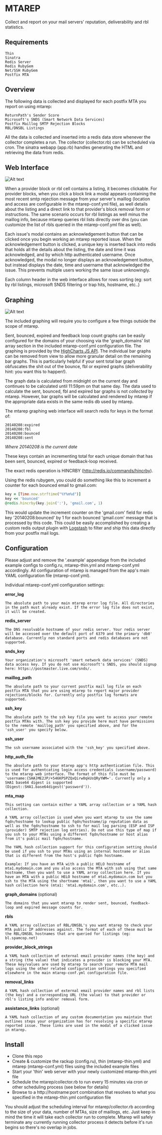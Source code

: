 MTAREP
================================
Collect and report on your mail servers' reputation, deliverability and rbl statistics.

Requirements
------------
    Thin
    Sinatra
    Redis Server
    Redis RubyGem
    Net/SSH RubyGem
    Postfix MTA

Overview
--------
The following data is collected and displayed for each postfix MTA you report on using mtarep:

    ReturnPath's Sender Score
    Microsoft's SNDS (Smart Network Data Services)
    Postfix Maillog SMTP Rejection Blocks
    RBL/DNSBL Listings

All the data is collected and inserted into a redis data store whenever the collector completes a run. The collector (collector.rb) can be scheduled via cron. The sinatra webapp (app.rb) handles generating the HTML and retrieving the data from redis.

Web Interface
-------------
![Alt text](screenshots/mtarep-webui-example.png?raw=true)

When a provider block or rbl cell contains a listing, it becomes clickable. For provider blocks, when you click a block link a modal appears containing the most recent smtp rejection message from your server's maillog (location and access are configurable in the mtarep-conf.yml file), as well details about the listing and a direct link to that provider's block removal form or instructions. The same scenario occurs for rbl listings as well minus the maillog info, because mtarep queries rbl lists directly over dns (you can customize the list of rbls queried in the mtarep-conf.yml file as well).

Each issue's modal contains an acknowledgement button that can be clicked once you begin working an mtarep reported issue. When the acknowledgement button is clicked, a unique key is inserted back into redis that holds all the details about the listing, the date and time it was acknowledged, and by which http authenticated username. Once acknowledged, the modal no longer displays an acknowledgement button, but instead displays the date, time and username that acknowledged the issue. This prevents multiple users working the same issue unknowingly.

Each column header in the web interface allows for rows sorting (eg: sort by rbl listings, microsoft SNDS filtering or trap hits, hostname, etc..)

Graphing
--------
![Alt text](screenshots/mtarep-graphs-example.png?raw=true)

The included graphing will require you to configure a few things outside the scope of mtarep.

Sent, bounced, expired and feedback loop count graphs can be easily configured for the domains of your choosing via the 'graph_domains' list array section in the included mtarep-conf.yml configuration file. The graphing is provided by the [HighCharts JS API](http://www.highcharts.com/products/highcharts). The individual bar graphs can be removed from view to allow more granular detail on the remaining bar graphs. This is particularly helpful if your sent total bar graph obfuscates the shit out of the bounce, fbl or expired graphs (deliverability hint: you want this to happen!).

The graph data is calculated from midnight on the current day and continues to be calculated until 11:59pm on that same day. The data used to calculate the sent, bounced, fbl and expired bar graphs is not *collected* by mtarep. However, bar graphs will be calculated and rendered by mtarep if the appropriate data exists in the same redis db used by mtarep.

The mtarep graphing web interface will search redis for keys in the format of:

    20140208:expired
    20140208:fbl
    20140208:bounced
    20140208:sent

*Where 20140208 is the current date*

These keys contain an incrementing total for each unique domain that has been sent, bounced, expired or feedback-loop received.

The exact redis operation is HINCRBY (http://redis.io/commands/hincrby).

Using the redis rubygem, you could do something like this to increment a counter for each bounced email to gmail.com:
```ruby
key = [Time.now.strftime("%Y%m%d")]
key << 'bounced'
@redis.hincrby(key.join(':'), 'gmail.com', 1)
```

This would update the increment counter on the 'gmail.com' field for redis key '20140208:bounced' by 1 for each bounced 'gmail.com' message that is processed by this code. This could be easily accomplished by creating a custom redis output plugin with [Logstash](https://github.com/logstash/logstash) to filter and ship this data directly from your postfix mail logs.

Configuration
-------------
Please adjust and remove the '.example' appendage from the included example configs to config.ru, mtarep-thin.yml and mtarep-conf.yml accordingly.
All configuration of mtarep is managed from the app's main YAML configuration file (mtarep-conf.yml).

Individual mtarep-conf.yml configuration settings:

**error_log**

    The absolute path to your main mtarep error log file. All directories in the path must already exist. If the error log file does not exist, it will be created.

**redis_server**

    The DNS resolvable hostname of your redis server. Your redis server will be accessed over the default port of 6379 and the primary 'db0' database. Currently non standard ports and redis databases are not supported.

**snds_key**

    Your organization's microsoft 'smart network data services' (SNDS) data access key. If you do not use microsoft's SNDS, you should signup here: https://postmaster.live.com/snds/.

**maillog_path**

    The absolute path to your current postfix mail log file on each postfix MTA that you are using mtarep to report major provider rejections/blocks for. Currently only postfix log formats are supported.

**ssh_key**

    The absolute path to the ssh key file you want to access your remote postfix MTAs with. The ssh key you provide here must have permissions to the remote 'maillog_path' you specified above, and for the 'ssh_user' you specify below.

**ssh_user**

    The ssh username associated with the 'ssh_key' you specified above.

**http_auth_file**

    The absolute path to your mtarep app's http authentication file. This is used for authentcating login access credentials (username/password) to the mtarep web interface. The format of this file must be 'username:{SHA}ME2JP/+546KPSPZQxQirw0qkUsQRyYWM='. Currently only a SHA1 base64 digest is supported (Digest::SHA1.base64digest('password')).

**mta_map**

    This setting can contain either a YAML array collection or a YAML hash collection.

    A YAML array collection is used when you want mtarep to use the same fqdn/hostname to lookup public fqdn/hostname/ip reputation data as well as the fqdn/hostname to ssh to for mail log parsing (ESP and ISP (provider) SMTP rejection log entries). Do not use this type of map if you ssh to your MTAs using a different fqdn/hostname or host alias from it's public mail fqdn/hostname.

    The YAML hash collection support for this configuration setting should be used if you ssh to your MTAs using an internal hostname or alias that is different from the host's public fqdn hostname.

    Example: If you have an MTA with a public HELO hostname of mta1.mydomain.com and you also access the MTA with ssh using that same hostname, then you want to use a YAML array collection here. If you have an MTA with a public HELO hostname of mta1.mydomain.com but you ssh to the MTA using the shortname 'mta1', then you want to use a YAML hash collection here (mta1: 'mta1.mydomain.com', etc..).

**graph_domains** (optional)

    The domains that you want mtarep to render sent, bounced, feedback-loop and expired message counts for.

**rbls**

    A YAML array collection of RBL/DNSBL's you want mtarep to check your MTA public IP addresses against. The format of each of these must be the RBL/DNSBL hostnames that are queried for listings (eg: bl.spamcop.net)

**provider_block_strings**

    A YAML hash collection of external email provider names (the key) and a string (the value) that indicates a provider is blocking your MTA. These key/values are used by mtarep to search your remote MTA mail logs using the other related configuration settings you specified elsewhere in the main mtarep-conf.yml configuration file.

**removal_links**

    A YAML hash collection of external email provider names and rbl lists (the key) and a corresponding URL (the value) to that provider or rbl's listing info and/or removal form.

**assistance_links** (optional)

    A YAML hash collection of any custom documentation you maintain that outlines steps your organization has for resolving a specific mtarep reported issue. These links are used in the modal of a clicked issue in mtarep.

Install
-------
- Clone this repo
- Create & customize the rackup (config.ru), thin (mtarep-thin.yml) and mtarep (mtarep-conf.yml) files using the included example files
- Start your 'thin' web server with your newly customized mtarep-thin.yml file
- Schedule the mtarep/collector.rb to run every 15 minutes via cron or other scheduling process (see below for details)
- Browse to a http://hostname:port combination that resolves to what you specified in the mtarep-thin.yml configuration file

You should adjust the scheduling interval for mtarep/collector.rb according to the size of your data, number of MTAs, size of maillogs, etc. Just keep in mind the time it will take each collector run to complete. Mtarep will safely terminate any currently running collector process it detects before it's run begins so there's no overlap in jobs.
